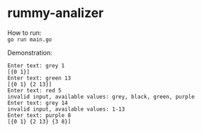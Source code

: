 # rummy-analizer
How to run: <br>
`go run main.go`

Demonstration:
```
Enter text: grey 1 
[{0 1}]
Enter text: green 13
[{0 1} {2 13}]
Enter text: red 5
invalid input, available values: grey, black, green, purple
Enter text: grey 14
invalid input, available values: 1-13
Enter text: purple 8
[{0 1} {2 13} {3 8}]
```
